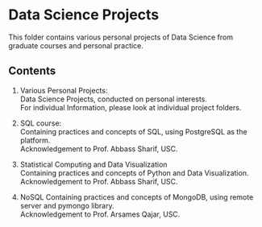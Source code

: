 # Data Science Projects 

This folder contains various personal projects of Data Science from graduate courses and personal practice.

## Contents

1. Various Personal Projects:       
Data Science Projects, conducted on personal interests.      
For individual Information, please look at individual project folders.

2. SQL course:     
Containing practices and concepts of SQL, using PostgreSQL as the platform.    
Acknowledgement to Prof. Abbass Sharif, USC.

3. Statistical Computing and Data Visualization   
Containing practices and concepts of Python and Data Visualization.     
Acknowledgement to Prof. Abbass Sharif, USC.

4. NoSQL
Containing practices and concepts of MongoDB, using remote server and pymongo library.     
Acknowledgement to Prof. Arsames Qajar, USC.
